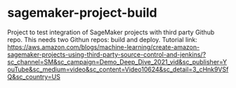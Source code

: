 # sagemaker-project-build
Project to test integration of SageMaker projects with third party Github repo. This needs two Githun repos: build and deploy.
Tutorial link: https://aws.amazon.com/blogs/machine-learning/create-amazon-sagemaker-projects-using-third-party-source-control-and-jenkins/?sc_channel=SM&sc_campaign=Demo_Deep_Dive_2021_vid&sc_publisher=YouTube&sc_medium=video&sc_content=Video10624&sc_detail=3_cHnk9VSfQ&sc_country=US

